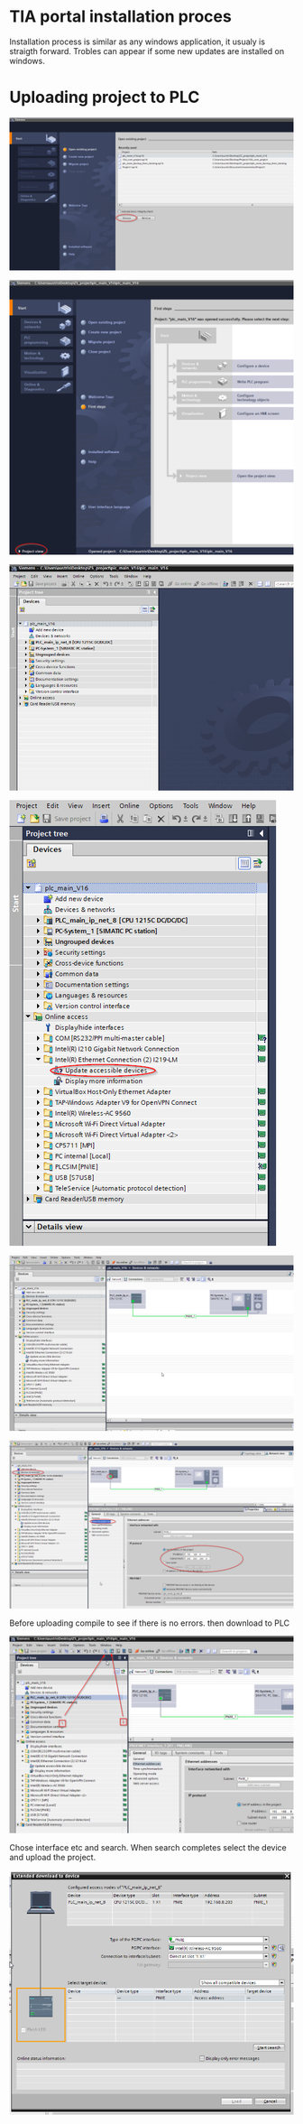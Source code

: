#  TIA portal installation proces

Installation process is similar as any windows application, it usualy is straigth forward. Trobles can appear if some new updates are installed on windows.



# Uploading project to PLC

![image-20210504210736629](tia-portal-installation.md.assets/image-20210504210736629.png)



![image-20210504210842115](tia-portal-installation.md.assets/image-20210504210842115.png)



![image-20210504210919163](tia-portal-installation.md.assets/image-20210504210919163.png)



![image-20210504211024481](tia-portal-installation.md.assets/image-20210504211024481.png)









![image-20210504211135185](tia-portal-installation.md.assets/image-20210504211135185.png)





![image-20210504211226826](tia-portal-installation.md.assets/image-20210504211226826.png)



Before uploading compile to see if there is no errors. then download to PLC

![image-20210504211333484](tia-portal-installation.md.assets/image-20210504211333484.png)



Chose interface etc and search. When search completes select the device and upload the project.



![image-20210504211520366](tia-portal-installation.md.assets/image-20210504211520366.png)